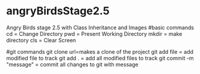 # angryBirdsStage2.5
Angry Birds stage 2.5 with Class Inheritance and Images
#basic commands
cd = Change Directory
pwd = Present Working Directory
mkdir = make directory
cls = Clear Screen

#git commands
git clone url=makes a clone of the project
git add file =  add modified file to track
git add . = add all modified files to track
git commit -m "message" = commit all changes to git with message 